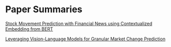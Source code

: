 # Paper Summaries

[Stock Movement Prediction with Financial News using Contextualized Embedding from BERT](https://github.com/upskilled-consulting/paper-summaries/blob/main/stock-movement-prediction-with-financial-news-using-contextualized-embedding-from-bert)

[Leveraging Vision-Language Models for Granular Market Change Prediction](https://github.com/upskilled-consulting/paper-summaries/blob/main/leveraging-vision-language-models-for-granular-market-change-prediction)
